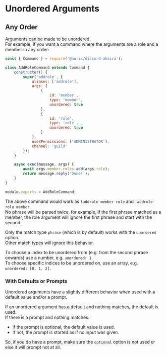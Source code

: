 # Unordered Arguments

## Any Order

Arguments can be made to be unordered.  
For example, if you want a command where the arguments are a role and a member in any order:  

```js
const { Command } = require('@auric/discord-akairo');

class AddRoleCommand extends Command {
    constructor() {
        super('addrole', {
            aliases: ['addrole'],
            args: [
                {
                    id: 'member',
                    type: 'member',
                    unordered: true
                },
                {
                    id: 'role',
                    type: 'role',
                    unordered: true
                }
            ],
            userPermissions: ['ADMINISTRATOR'],
            channel: 'guild'
        });
    }

    async exec(message, args) {
        await args.member.roles.add(args.role);
        return message.reply('Done!');
    }
}

module.exports = AddRoleCommand;
```

The above command would work as `!addrole member role` and `!addrole role member`.  
No phrase will be parsed twice, for example, if the first phrase matched as a member, the role argument will ignore the first phrase and start with the second.  

Only the match type `phrase` (which is by default) works with the `unordered` option.  
Other match types will ignore this behavior.  

To choose a index to be unordered from (e.g. from the second phrase onwards) use a number, e.g. `unordered: 1`.  
To choose specific indices to be unordered on, use an array, e.g. `unordered: [0, 1, 2]`.  

### With Defaults or Prompts

Unordered arguments have a slightly different behavior when used with a default value and/or a prompt.  

If an unordered argument has a default and nothing matches, the default is used.  
If there is a prompt and nothing matches:  

- If the prompt is optional, the default value is used.  
- If not, the prompt is started as if no input was given.  

So, if you do have a prompt, make sure the `optional` option is not used or else it will prompt not at all.  
